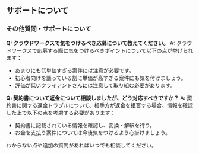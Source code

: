 ## サポートについて
### その他質問・サポートについて

**Q: クラウドワークスで気をつけるべき応募について教えてください。**
A: クラウドワークスで応募する際に気をつけるべきポイントについて以下の点が挙げられます：
- あまりにも低単価すぎる案件には注意が必要です。
- 初心者向けを謳っている割に単価が高すぎる案件にも気を付けましょう。
- 評価が低いクライアントさんには注意して取り組む必要があります。

**Q: 契約書について返金について相談しましたが、どう対応すべきですか？**
A: 契約書に関する返金トラブルについて、相手方が返金を拒否する場合、情報を確認した上で以下の点を考慮する必要があります：
- 契約書に記載されている情報を確認し、変換・解釈を行う。
- お金を支払う案件については今後気をつけるよう心掛けましょう。

わからない点や追加の質問があればいつでも相談してください。
